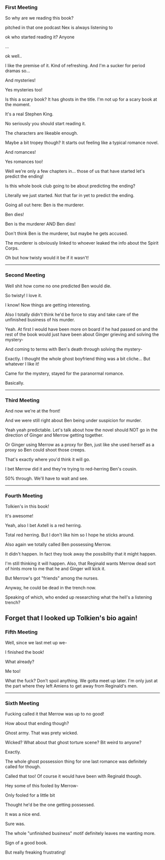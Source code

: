 ### First Meeting
So why are we reading this book?

pitched in that one podcast Nex is always listening to

ok who started reading it? Anyone

...

ok well..

I like the premise of it.  Kind of refreshing.  And I'm a sucker for period dramas so...

And mysteries! 

Yes mysteries too!  

Is this a scary book?  It has ghosts in the title.  I'm not up for a scary book at the moment.

It's a real Stephen King.

No seriously you should start reading it.  

The characters are likeable enough.  

Maybe a bit tropey though?  It starts out feeling like a typical romance novel.

And romances! 

Yes romances too!  

Well we're only a few chapters in... those of us that have started let's predict the ending!

Is this whole book club going to be about predicting the ending?

Literally we just started.  Not that far in yet to predict the ending.

Going all out here: Ben is the murderer.

Ben dies!  

Ben is the murderer AND Ben dies!

Don't think Ben is the murderer, but maybe he gets accused.

The murderer is obviously linked to whoever leaked the info about the Spirit Corps.

Oh but how twisty would it be if it wasn't!

---
### Second Meeting
Well shit how come no one predicted Ben would die.

So twisty! I love it.

I know! Now things are getting interesting.  

Also I totally didn't think he'd be force to stay and take care of the unfinished business of his murder.

Yeah.  At first I would have been more on board if he had passed on and the rest of the book would just have been about Ginger grieving and solving the mystery-

And coming to terms with Ben's death through solving the mystery-

Exactly.  I thought the whole ghost boyfriend thing was a bit cliche... But whatever I like it!

Came for the mystery, stayed for the paranormal romance.  

Basically.

---
### Third Meeting
And now we're at the front!

And we were still right about Ben being under suspicion for murder.

Yeah yeah predictable.  Let's talk about how the novel should NOT go in the direction of Ginger and Merrow getting together.

Or Ginger using Merrow as a proxy for Ben, just like she used herself as a proxy so Ben could shoot those creeps.

That's exactly where you'd think it will go.

I bet Merrow did it and they're trying to red-herring Ben's cousin.

50% through.  We'll have to wait and see.

---
### Fourth Meeting
Tolkien's in this book!

It's awesome!  

Yeah, also I bet Axtell is a red herring.  

Total red herring.  But I don't like him so I hope he sticks around.

Also again we totally called Ben possessing Merrow.  

It didn't happen.  In fact they took away the possibility that it might happen.  

I'm still thinking it will happen.  Also, that Reginald wants Merrow dead sort of hints more to me that he and Ginger will kick it.

But Merrow's got "friends" among the nurses.  

Anyway, he could be dead in the trench now.

Speaking of which, who ended up researching what the hell's a listening trench?

Forget that I looked up Tolkien's bio again!
---
### Fifth Meeting
Well, since we last met up we-

I finished the book!

What already?

Me too!

What the fuck? Don't spoil anything.  We gotta meet up later.  I'm only just at the part where they left Amiens to get away from Reginald's men.

---
### Sixth Meeting

Fucking called it that Merrow was up to no good! 

How about that ending though?

Ghost army.  That was prety wicked.  

Wicked?  What about that ghost torture scene?  Bit weird to anyone?  

Exactly.  

The whole ghost possession thing for one last romance was definitely called for though.

Called that too!  Of course it would have been with Reginald though.

Hey some of this fooled by Merrow-

Only fooled for a little bit

Thought he'd be the one getting possessed.

It was a nice end.  

Sure was.  

The whole "unfinished business" motif definitely leaves me wanting more.  

Sign of a good book.

But really freaking frustrating!



